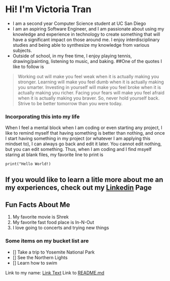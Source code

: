 # Hi! I'm Victoria Tran
- I am a second year Computer Science student at UC San Diego
- I am an aspiring Software Engineer, and I am passionate about using my knowledge and experience in technology to create something that will have a significant impact on those around me. I enjoy interdisciplinary studies and being able to synthesize my knowledge from various subjects.
- Outside of school, in my free time, I enjoy playing tennis, drawing/painting, listening to music, and baking.
##One of the quotes I like to follow is 
> Working out will make you feel weak when it is actually making you stronger. Learning will make you feel dumb when it is actually making you smarter. Investing in yourself will make you feel broke when it is actually making you richer. Facing your fears will make you feel afraid when it is actually making you braver. So, never hold yourself back. Strive to be better tomorrow than you were today.
### Incorporating this into my life
When I feel a mental block when I am coding or even starting any project, I like to remind myself that having something is better than nothing, and once I start having something in my project (or whatever I am applying this mindset to), I can always go back and edit it later. You cannot edit nothing, but you can edit something. Thus, when I am coding and I find msyelf staring at blank files, my favorite line to print is

```
print("Hello World!) 
```
## If you would like to learn a litle more about me an my experiences, check out my [Linkedin](https://www.linkedin.com/in/victoriavytran/) Page

## Fun Facts About Me
1. My favorite movie is Shrek
2. My favorite fast food place is In-N-Out
3. I love going to concerts and trying new things

### Some items on my bucket list are
- [] Take a trip to Yosemite National Park
- [] See the Northern Lights
- [] Learn how to swim

Link to my name: [Link Text](#hi-im-victoria-tran) 
Link to [README.md](README.md)
